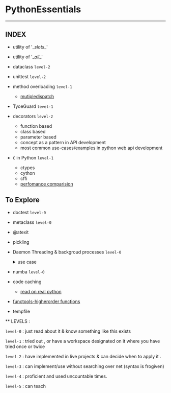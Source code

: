 # PythonEssentials

------
INDEX
------
- utility of '\__slots__'
  
- utility of '\__all__'

- dataclass `level-2`

- unittest `level-2`

- method overloading `level-1`
  - [mutipledispatch](https://pypi.org/project/multipledispatch/)
 
- TyoeGuard `level-1`

- decorators `level-2`
  - function based
  - class based
  - parameter based
  - concept as a pattern in API development
  - most common use-cases/examples in python web api development
    
- `C` in Python `level-1`
  - ctypes
  - cython
  - cffi
  - [perfomance comparision](https://github.com/mattip/c_from_python)
 
## To Explore
- doctest `level-0`
- metaclass `level-0`
- @atexit
- pickling
- Daemon Threading & backgroud processes `level-0`
    <details>
    <summary>use case</summary>
      
    <br>
      
    1. I want to send an email once the api have done it's working & the api must return/close. So the email sending operation must not block the api & must run in backround . It may run either as a daemon thread OR a seperate process .
    2. In an api call , if the content/result exists it is returned else a backgroud processing to produce the content is started & api exists .
       In successive api calls , if the status of backgroud process is `Done` then content is fetched from cache/db based on process-id else api exists .
  </details>

- numba `level-0`
- code caching
    - [read on real python](https://realpython.com/lru-cache-python/)
- [functools-higherorder functions](https://docs.python.org/3/library/functools.html#module-functools)
- tempfile


**
LEVELS :

`level-0` : just read about it & know something like this exists

`level-1` : tried out , or have a workspace designated on it where you have tried once or twice

`level-2` : have implemented in live projects & can decide when to apply it .

`level-3` : can implement/use without searching over net (syntax is frogiven)

`level-4` : proficient and used uncountable times.

`level-5` : can teach
